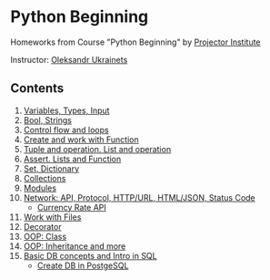 # Python Beginning

Homeworks from Course "Python Beginning" by [Projector Institute](https://prjctr.com/course/python-beginning)

Instructor: [Oleksandr Ukrainets](https://www.linkedin.com/in/oleksandr-ukrainets-55774a207/)

## Contents

1. [Variables, Types, Input](/HW_2_Variables_Types_Input.py)
2. [Bool, Strings](/HW_3_Bool_String.py)
3. [Control flow and loops](/HW_4_Control_flow_and_loops.py)
4. [Create and work with Function](/HW_5_Functions.py)
5. [Tuple and operation. List and operation](/HW_6_List_and_Tuples.py)
6. [Assert. Lists and Function](/HW_7_List_and_Assert.py)
7. [Set, Dictionary](/HW_8_Set_Dictionary.py)
8. [Collections](/HW_9_Collections.py)
9. [Modules](/test_modules)
10. [Network: API, Protocol, HTTP/URL, HTML/JSON, Status Code](/HW_11_Network.py)
    - [Currency Rate API](/api_currency_rate)
11. [Work with Files](/HW_12_Work_with_file.py)
12. [Decorator](/HW_13_Decorator.py)
13. [OOP: Class](/HW_14_OOP.py)
14. [OOP: Inheritance and more](/HW_15_OOP.py)
15. [Basic DB concepts and Intro in SQL](/HW_17_SQL.sql)
    - [Create DB in PostgeSQL](/create_db_postgresql)
